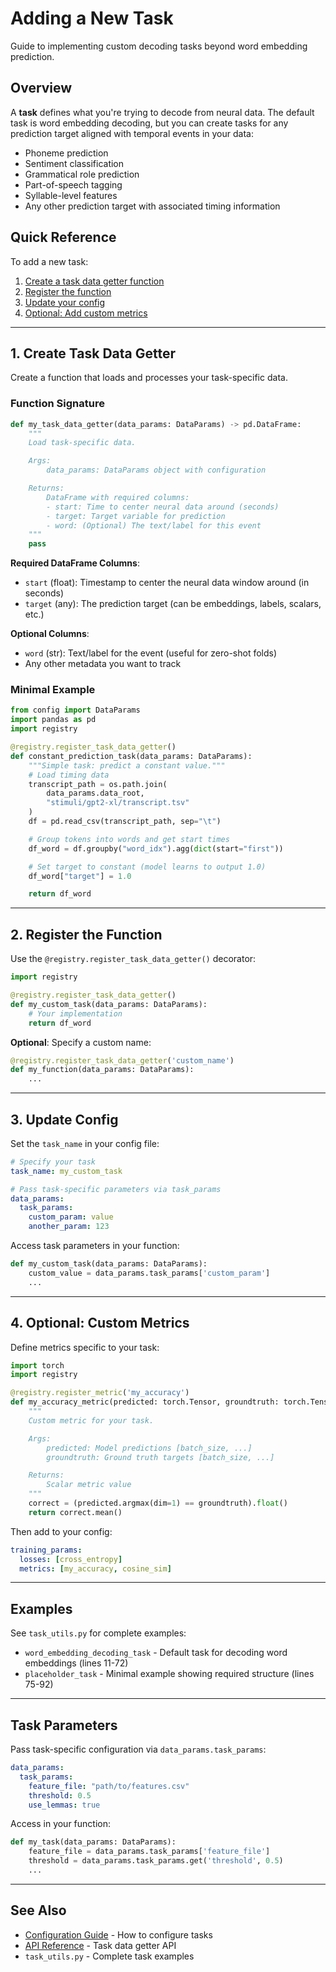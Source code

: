 # Adding a New Task

Guide to implementing custom decoding tasks beyond word embedding prediction.

## Overview

A **task** defines what you're trying to decode from neural data. The default task is word embedding decoding, but you can create tasks for any prediction target aligned with temporal events in your data:
- Phoneme prediction
- Sentiment classification
- Grammatical role prediction
- Part-of-speech tagging
- Syllable-level features
- Any other prediction target with associated timing information

## Quick Reference

To add a new task:

1. [Create a task data getter function](#1-create-task-data-getter)
2. [Register the function](#2-register-the-function)
3. [Update your config](#3-update-config)
4. [Optional: Add custom metrics](#4-optional-custom-metrics)

---

## 1. Create Task Data Getter

Create a function that loads and processes your task-specific data.

### Function Signature

```python
def my_task_data_getter(data_params: DataParams) -> pd.DataFrame:
    """
    Load task-specific data.

    Args:
        data_params: DataParams object with configuration

    Returns:
        DataFrame with required columns:
        - start: Time to center neural data around (seconds)
        - target: Target variable for prediction
        - word: (Optional) The text/label for this event
    """
    pass
```

**Required DataFrame Columns**:
- `start` (float): Timestamp to center the neural data window around (in seconds)
- `target` (any): The prediction target (can be embeddings, labels, scalars, etc.)

**Optional Columns**:
- `word` (str): Text/label for the event (useful for zero-shot folds)
- Any other metadata you want to track

### Minimal Example

```python
from config import DataParams
import pandas as pd
import registry

@registry.register_task_data_getter()
def constant_prediction_task(data_params: DataParams):
    """Simple task: predict a constant value."""
    # Load timing data
    transcript_path = os.path.join(
        data_params.data_root,
        "stimuli/gpt2-xl/transcript.tsv"
    )
    df = pd.read_csv(transcript_path, sep="\t")

    # Group tokens into words and get start times
    df_word = df.groupby("word_idx").agg(dict(start="first"))

    # Set target to constant (model learns to output 1.0)
    df_word["target"] = 1.0

    return df_word
```

---

## 2. Register the Function

Use the `@registry.register_task_data_getter()` decorator:

```python
import registry

@registry.register_task_data_getter()
def my_custom_task(data_params: DataParams):
    # Your implementation
    return df_word
```

**Optional**: Specify a custom name:
```python
@registry.register_task_data_getter('custom_name')
def my_function(data_params: DataParams):
    ...
```

---

## 3. Update Config

Set the `task_name` in your config file:

```yaml
# Specify your task
task_name: my_custom_task

# Pass task-specific parameters via task_params
data_params:
  task_params:
    custom_param: value
    another_param: 123
```

Access task parameters in your function:
```python
def my_custom_task(data_params: DataParams):
    custom_value = data_params.task_params['custom_param']
    ...
```

---

## 4. Optional: Custom Metrics

Define metrics specific to your task:

```python
import torch
import registry

@registry.register_metric('my_accuracy')
def my_accuracy_metric(predicted: torch.Tensor, groundtruth: torch.Tensor):
    """
    Custom metric for your task.

    Args:
        predicted: Model predictions [batch_size, ...]
        groundtruth: Ground truth targets [batch_size, ...]

    Returns:
        Scalar metric value
    """
    correct = (predicted.argmax(dim=1) == groundtruth).float()
    return correct.mean()
```

Then add to your config:
```yaml
training_params:
  losses: [cross_entropy]
  metrics: [my_accuracy, cosine_sim]
```

---

## Examples

See `task_utils.py` for complete examples:
- `word_embedding_decoding_task` - Default task for decoding word embeddings (lines 11-72)
- `placeholder_task` - Minimal example showing required structure (lines 75-92)

---

## Task Parameters

Pass task-specific configuration via `data_params.task_params`:

```yaml
data_params:
  task_params:
    feature_file: "path/to/features.csv"
    threshold: 0.5
    use_lemmas: true
```

Access in your function:
```python
def my_task(data_params: DataParams):
    feature_file = data_params.task_params['feature_file']
    threshold = data_params.task_params.get('threshold', 0.5)
    ...
```

---

## See Also

- [Configuration Guide](configuration.md) - How to configure tasks
- [API Reference](api-reference.md) - Task data getter API
- `task_utils.py` - Complete task examples
